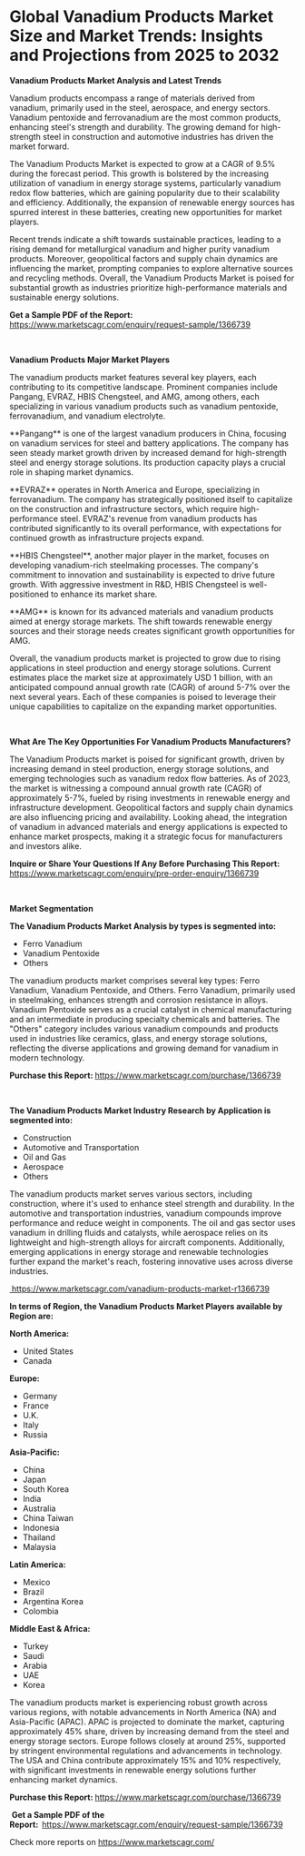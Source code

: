 <p><h1>Global Vanadium Products Market Size and Market Trends: Insights and Projections from 2025 to 2032</h1></p><p><strong>Vanadium Products Market Analysis and Latest Trends</strong></p>
<p><p>Vanadium products encompass a range of materials derived from vanadium, primarily used in the steel, aerospace, and energy sectors. Vanadium pentoxide and ferrovanadium are the most common products, enhancing steel's strength and durability. The growing demand for high-strength steel in construction and automotive industries has driven the market forward.</p><p>The Vanadium Products Market is expected to grow at a CAGR of 9.5% during the forecast period. This growth is bolstered by the increasing utilization of vanadium in energy storage systems, particularly vanadium redox flow batteries, which are gaining popularity due to their scalability and efficiency. Additionally, the expansion of renewable energy sources has spurred interest in these batteries, creating new opportunities for market players.</p><p>Recent trends indicate a shift towards sustainable practices, leading to a rising demand for metallurgical vanadium and higher purity vanadium products. Moreover, geopolitical factors and supply chain dynamics are influencing the market, prompting companies to explore alternative sources and recycling methods. Overall, the Vanadium Products Market is poised for substantial growth as industries prioritize high-performance materials and sustainable energy solutions.</p></p>
<p><strong>Get a Sample PDF of the Report:&nbsp;</strong> <a href="https://www.marketscagr.com/enquiry/request-sample/1366739?utm_campaign=2444&utm_medium=2&utm_source=Github&utm_content=ia&utm_term=22032025&utm_id=vanadium-products">https://www.marketscagr.com/enquiry/request-sample/1366739</a></p>
<p>&nbsp;</p>
<p><strong>Vanadium Products Major Market Players</strong></p>
<p><p>The vanadium products market features several key players, each contributing to its competitive landscape. Prominent companies include Pangang, EVRAZ, HBIS Chengsteel, and AMG, among others, each specializing in various vanadium products such as vanadium pentoxide, ferrovanadium, and vanadium electrolyte.</p><p>**Pangang** is one of the largest vanadium producers in China, focusing on vanadium services for steel and battery applications. The company has seen steady market growth driven by increased demand for high-strength steel and energy storage solutions. Its production capacity plays a crucial role in shaping market dynamics.</p><p>**EVRAZ** operates in North America and Europe, specializing in ferrovanadium. The company has strategically positioned itself to capitalize on the construction and infrastructure sectors, which require high-performance steel. EVRAZ's revenue from vanadium products has contributed significantly to its overall performance, with expectations for continued growth as infrastructure projects expand.</p><p>**HBIS Chengsteel**, another major player in the market, focuses on developing vanadium-rich steelmaking processes. The company's commitment to innovation and sustainability is expected to drive future growth. With aggressive investment in R&D, HBIS Chengsteel is well-positioned to enhance its market share.</p><p>**AMG** is known for its advanced materials and vanadium products aimed at energy storage markets. The shift towards renewable energy sources and their storage needs creates significant growth opportunities for AMG. </p><p>Overall, the vanadium products market is projected to grow due to rising applications in steel production and energy storage solutions. Current estimates place the market size at approximately USD 1 billion, with an anticipated compound annual growth rate (CAGR) of around 5-7% over the next several years. Each of these companies is poised to leverage their unique capabilities to capitalize on the expanding market opportunities.</p></p>
<p>&nbsp;</p>
<p><strong>What Are The Key Opportunities For Vanadium Products Manufacturers?</strong></p>
<p><p>The Vanadium Products market is poised for significant growth, driven by increasing demand in steel production, energy storage solutions, and emerging technologies such as vanadium redox flow batteries. As of 2023, the market is witnessing a compound annual growth rate (CAGR) of approximately 5-7%, fueled by rising investments in renewable energy and infrastructure development. Geopolitical factors and supply chain dynamics are also influencing pricing and availability. Looking ahead, the integration of vanadium in advanced materials and energy applications is expected to enhance market prospects, making it a strategic focus for manufacturers and investors alike.</p></p>
<p><strong>Inquire or Share Your Questions If Any Before Purchasing This Report:</strong> <a href="https://www.marketscagr.com/enquiry/pre-order-enquiry/1366739?utm_campaign=2444&utm_medium=2&utm_source=Github&utm_content=ia&utm_term=22032025&utm_id=vanadium-products">https://www.marketscagr.com/enquiry/pre-order-enquiry/1366739</a></p>
<p>&nbsp;</p>
<p><strong>Market Segmentation</strong></p>
<p><strong>The Vanadium Products Market Analysis by types is segmented into:</strong></p>
<p><ul><li>Ferro Vanadium</li><li>Vanadium Pentoxide</li><li>Others</li></ul></p>
<p><p>The vanadium products market comprises several key types: Ferro Vanadium, Vanadium Pentoxide, and Others. Ferro Vanadium, primarily used in steelmaking, enhances strength and corrosion resistance in alloys. Vanadium Pentoxide serves as a crucial catalyst in chemical manufacturing and an intermediate in producing specialty chemicals and batteries. The "Others" category includes various vanadium compounds and products used in industries like ceramics, glass, and energy storage solutions, reflecting the diverse applications and growing demand for vanadium in modern technology.</p></p>
<p><strong>Purchase this Report:&nbsp;</strong><a href="https://www.marketscagr.com/purchase/1366739?utm_campaign=2444&utm_medium=2&utm_source=Github&utm_content=ia&utm_term=22032025&utm_id=vanadium-products">https://www.marketscagr.com/purchase/1366739</a></p>
<p>&nbsp;</p>
<p><strong>The Vanadium Products Market Industry Research by Application is segmented into:</strong></p>
<p><ul><li>Construction</li><li>Automotive and Transportation</li><li>Oil and Gas</li><li>Aerospace</li><li>Others</li></ul></p>
<p><p>The vanadium products market serves various sectors, including construction, where it's used to enhance steel strength and durability. In the automotive and transportation industries, vanadium compounds improve performance and reduce weight in components. The oil and gas sector uses vanadium in drilling fluids and catalysts, while aerospace relies on its lightweight and high-strength alloys for aircraft components. Additionally, emerging applications in energy storage and renewable technologies further expand the market's reach, fostering innovative uses across diverse industries.</p></p>
<p><a href="https://www.marketscagr.com/vanadium-products-market-r1366739?utm_campaign=2444&utm_medium=2&utm_source=Github&utm_content=ia&utm_term=22032025&utm_id=vanadium-products">&nbsp;https://www.marketscagr.com/vanadium-products-market-r1366739</a></p>
<p><strong>In terms of Region, the Vanadium Products Market Players available by Region are:</strong></p>
<p>
    <p> <strong> North America: </strong>
        <ul>
            <li>United States</li>
            <li>Canada</li>
        </ul>
        </p> 
    <p> <strong> Europe: </strong>
        <ul>
            <li>Germany</li>
            <li>France</li>
            <li>U.K.</li>
            <li>Italy</li>
            <li>Russia</li>
        </ul>
        </p> 
    <p> <strong> Asia-Pacific: </strong>
        <ul>
            <li>China</li>
            <li>Japan</li>
            <li>South Korea</li>
            <li>India</li>
            <li>Australia</li>
            <li>China Taiwan</li>
            <li>Indonesia</li>
            <li>Thailand</li>
            <li>Malaysia</li>
        </ul>
        </p> 
    <p> <strong> Latin America: </strong>
        <ul>
            <li>Mexico</li>
            <li>Brazil</li>
            <li>Argentina Korea</li>
            <li>Colombia</li>
        </ul>
        </p> 
    <p> <strong> Middle East & Africa: </strong>
        <ul>
            <li>Turkey</li>
            <li>Saudi</li>
            <li>Arabia</li>
            <li>UAE</li>
            <li>Korea</li>
        </ul>
    </p>
    </p>
<p><p>The vanadium products market is experiencing robust growth across various regions, with notable advancements in North America (NA) and Asia-Pacific (APAC). APAC is projected to dominate the market, capturing approximately 45% share, driven by increasing demand from the steel and energy storage sectors. Europe follows closely at around 25%, supported by stringent environmental regulations and advancements in technology. The USA and China contribute approximately 15% and 10% respectively, with significant investments in renewable energy solutions further enhancing market dynamics.</p></p>
<p><strong>Purchase this Report: </strong><a href="https://www.marketscagr.com/purchase/1366739?utm_campaign=2444&utm_medium=2&utm_source=Github&utm_content=ia&utm_term=22032025&utm_id=vanadium-products">https://www.marketscagr.com/purchase/1366739</a></p>
<p>&nbsp;<strong>Get a Sample PDF of the Report:&nbsp;&nbsp;</strong><a href="https://www.marketscagr.com/enquiry/request-sample/1366739?utm_campaign=2444&utm_medium=2&utm_source=Github&utm_content=ia&utm_term=22032025&utm_id=vanadium-products">https://www.marketscagr.com/enquiry/request-sample/1366739</a></p>
<p><strong></strong></p>
<p>Check more reports on <a href="https://www.marketscagr.com/?utm_campaign=2444&utm_medium=2&utm_source=Github&utm_content=ia&utm_term=22032025&utm_id=vanadium-products">https://www.marketscagr.com/</a></p>